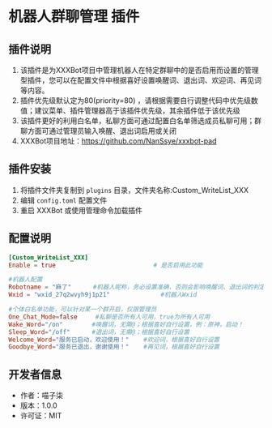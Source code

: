 # 机器人群聊管理 插件


## 插件说明

1. 该插件是为XXXBot项目中管理机器人在特定群聊中的是否启用而设置的管理型插件，您可以在配置文件中根据喜好设置唤醒词、退出词、欢迎词、再见词等内容。
2. 插件优先级默认定为80(priority=80) ，请根据需要自行调整代码中优先级数值；建议菜单、插件管理器高于该插件优先级，其余插件低于该优先级
3. 该插件更好的利用白名单，私聊方面可通过配置白名单筛选成员私聊可用；群聊方面可通过管理员输入唤醒、退出词启用或关闭
4. XXXBot项目地址：https://github.com/NanSsye/xxxbot-pad

## 插件安装 

1. 将插件文件夹复制到 `plugins` 目录，文件夹名称:Custom_WriteList_XXX
2. 编辑 `config.toml` 配置文件
3. 重启 XXXBot 或使用管理命令加载插件

## 配置说明

```toml
[Custom_WriteList_XXX]
Enable = true                           # 是否启用此功能

#机器人配置
Robotname = "麻了"      #机器人昵称，务必设置准确，否则会影响唤醒词、退出词的判定
Wxid = "wxid_27q2wvyh9j1p21"              #机器人Wxid

#个体白名单功能，可以针对某一个群开启，仅限管理员
One_Chat_Mode=false     #私聊是否所有人可用，true为所有人可用
Wake_Word="/on"        #唤醒词，无需@；根据喜好自行设置，例：原神，启动！
Sleep_Word="/off"      #退出词，无需@；根据喜好自行设置
Welcome_Word="服务已启动，欢迎使用！"    #欢迎词，根据喜好自行设置
Goodbye_Word="服务已退出，谢谢使用！"    #再见词，根据喜好自行设置
```

## 开发者信息

- 作者：喵子柒
- 版本：1.0.0
- 许可证：MIT
